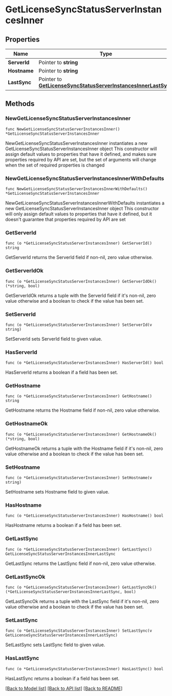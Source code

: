 # GetLicenseSyncStatusServerInstancesInner

## Properties

Name | Type | Description | Notes
------------ | ------------- | ------------- | -------------
**ServerId** | Pointer to **string** |  | [optional] 
**Hostname** | Pointer to **string** |  | [optional] 
**LastSync** | Pointer to [**GetLicenseSyncStatusServerInstancesInnerLastSync**](GetLicenseSyncStatusServerInstancesInnerLastSync.md) |  | [optional] 

## Methods

### NewGetLicenseSyncStatusServerInstancesInner

`func NewGetLicenseSyncStatusServerInstancesInner() *GetLicenseSyncStatusServerInstancesInner`

NewGetLicenseSyncStatusServerInstancesInner instantiates a new GetLicenseSyncStatusServerInstancesInner object
This constructor will assign default values to properties that have it defined,
and makes sure properties required by API are set, but the set of arguments
will change when the set of required properties is changed

### NewGetLicenseSyncStatusServerInstancesInnerWithDefaults

`func NewGetLicenseSyncStatusServerInstancesInnerWithDefaults() *GetLicenseSyncStatusServerInstancesInner`

NewGetLicenseSyncStatusServerInstancesInnerWithDefaults instantiates a new GetLicenseSyncStatusServerInstancesInner object
This constructor will only assign default values to properties that have it defined,
but it doesn't guarantee that properties required by API are set

### GetServerId

`func (o *GetLicenseSyncStatusServerInstancesInner) GetServerId() string`

GetServerId returns the ServerId field if non-nil, zero value otherwise.

### GetServerIdOk

`func (o *GetLicenseSyncStatusServerInstancesInner) GetServerIdOk() (*string, bool)`

GetServerIdOk returns a tuple with the ServerId field if it's non-nil, zero value otherwise
and a boolean to check if the value has been set.

### SetServerId

`func (o *GetLicenseSyncStatusServerInstancesInner) SetServerId(v string)`

SetServerId sets ServerId field to given value.

### HasServerId

`func (o *GetLicenseSyncStatusServerInstancesInner) HasServerId() bool`

HasServerId returns a boolean if a field has been set.

### GetHostname

`func (o *GetLicenseSyncStatusServerInstancesInner) GetHostname() string`

GetHostname returns the Hostname field if non-nil, zero value otherwise.

### GetHostnameOk

`func (o *GetLicenseSyncStatusServerInstancesInner) GetHostnameOk() (*string, bool)`

GetHostnameOk returns a tuple with the Hostname field if it's non-nil, zero value otherwise
and a boolean to check if the value has been set.

### SetHostname

`func (o *GetLicenseSyncStatusServerInstancesInner) SetHostname(v string)`

SetHostname sets Hostname field to given value.

### HasHostname

`func (o *GetLicenseSyncStatusServerInstancesInner) HasHostname() bool`

HasHostname returns a boolean if a field has been set.

### GetLastSync

`func (o *GetLicenseSyncStatusServerInstancesInner) GetLastSync() GetLicenseSyncStatusServerInstancesInnerLastSync`

GetLastSync returns the LastSync field if non-nil, zero value otherwise.

### GetLastSyncOk

`func (o *GetLicenseSyncStatusServerInstancesInner) GetLastSyncOk() (*GetLicenseSyncStatusServerInstancesInnerLastSync, bool)`

GetLastSyncOk returns a tuple with the LastSync field if it's non-nil, zero value otherwise
and a boolean to check if the value has been set.

### SetLastSync

`func (o *GetLicenseSyncStatusServerInstancesInner) SetLastSync(v GetLicenseSyncStatusServerInstancesInnerLastSync)`

SetLastSync sets LastSync field to given value.

### HasLastSync

`func (o *GetLicenseSyncStatusServerInstancesInner) HasLastSync() bool`

HasLastSync returns a boolean if a field has been set.


[[Back to Model list]](../README.md#documentation-for-models) [[Back to API list]](../README.md#documentation-for-api-endpoints) [[Back to README]](../README.md)


